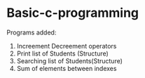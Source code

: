 # Basic-c-programming

Programs added:
1. Increement Decreement operators
2. Print list of Students (Structure)
3. Searching list of Students(Structure)
4. Sum of elements between indexes
